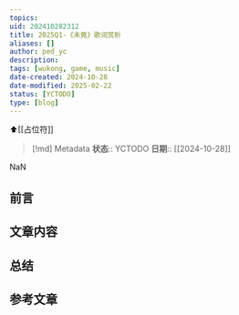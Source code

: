 ```yaml
---
topics: 
uid: 202410282312
title: 2025Q1-《未竟》歌词赏析
aliases: []
author: ped_yc
description: 
tags: [wukong, game, music]
date-created: 2024-10-28
date-modified: 2025-02-22
status: [YCTODO]
type: [blog]
---
```


⬆[[占位符]]

> [!md] Metadata
> **状态**:: YCTODO
> **日期**:: [[2024-10-28]]

NaN

## 前言

## 文章内容

## 总结

## 参考文章
